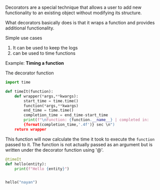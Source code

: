 Decorators are a special technique that allows a user to add new functionality to an existing object without modifying its structure.

What decorators basically does is that it wraps a function and provides additional functionality.

Simple use cases
1. It can be used to keep the logs 
2. can be used to time functions

Example:
**Timing a function**

The decorator function 
```python
import time

def timeIt(function):
    def wrapper(*args,**kwargs):
        start_time = time.time()
        function(*args,**kwargs)
        end_time = time.time()
        completion_time = end_time-start_time
        print(f"\nFunction: {function.__name__} | completed in: 
        {format(completion_time,'.4f')} sec \n")
    return wrapper
```

This function will now calculate the time it took to execute the `function` passed to it. The function is not actually passed as an argument but is written under the decorator function using '@'. 

```python
@timeIt
def hello(entity):
    print(f"Hello {entity}")


hello("nayan")
```

